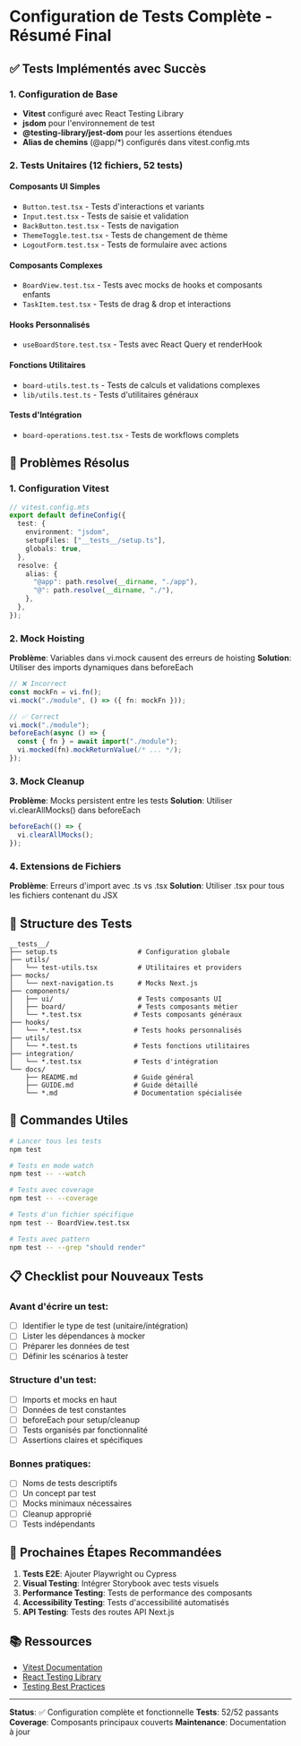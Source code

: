 # Configuration de Tests Complète - Résumé Final

## ✅ Tests Implémentés avec Succès

### 1. Configuration de Base

- **Vitest** configuré avec React Testing Library
- **jsdom** pour l'environnement de test
- **@testing-library/jest-dom** pour les assertions étendues
- **Alias de chemins** (@app/\*) configurés dans vitest.config.mts

### 2. Tests Unitaires (12 fichiers, 52 tests)

#### Composants UI Simples

- `Button.test.tsx` - Tests d'interactions et variants
- `Input.test.tsx` - Tests de saisie et validation
- `BackButton.test.tsx` - Tests de navigation
- `ThemeToggle.test.tsx` - Tests de changement de thème
- `LogoutForm.test.tsx` - Tests de formulaire avec actions

#### Composants Complexes

- `BoardView.test.tsx` - Tests avec mocks de hooks et composants enfants
- `TaskItem.test.tsx` - Tests de drag & drop et interactions

#### Hooks Personnalisés

- `useBoardStore.test.tsx` - Tests avec React Query et renderHook

#### Fonctions Utilitaires

- `board-utils.test.ts` - Tests de calculs et validations complexes
- `lib/utils.test.ts` - Tests d'utilitaires généraux

#### Tests d'Intégration

- `board-operations.test.tsx` - Tests de workflows complets

## 🔧 Problèmes Résolus

### 1. Configuration Vitest

```typescript
// vitest.config.mts
export default defineConfig({
  test: {
    environment: "jsdom",
    setupFiles: ["__tests__/setup.ts"],
    globals: true,
  },
  resolve: {
    alias: {
      "@app": path.resolve(__dirname, "./app"),
      "@": path.resolve(__dirname, "./"),
    },
  },
});
```

### 2. Mock Hoisting

**Problème**: Variables dans vi.mock causent des erreurs de hoisting
**Solution**: Utiliser des imports dynamiques dans beforeEach

```typescript
// ❌ Incorrect
const mockFn = vi.fn();
vi.mock("./module", () => ({ fn: mockFn }));

// ✅ Correct
vi.mock("./module");
beforeEach(async () => {
  const { fn } = await import("./module");
  vi.mocked(fn).mockReturnValue(/* ... */);
});
```

### 3. Mock Cleanup

**Problème**: Mocks persistent entre les tests
**Solution**: Utiliser vi.clearAllMocks() dans beforeEach

```typescript
beforeEach(() => {
  vi.clearAllMocks();
});
```

### 4. Extensions de Fichiers

**Problème**: Erreurs d'import avec .ts vs .tsx
**Solution**: Utiliser .tsx pour tous les fichiers contenant du JSX

## 📁 Structure des Tests

```
__tests__/
├── setup.ts                    # Configuration globale
├── utils/
│   └── test-utils.tsx          # Utilitaires et providers
├── mocks/
│   └── next-navigation.ts      # Mocks Next.js
├── components/
│   ├── ui/                     # Tests composants UI
│   ├── board/                  # Tests composants métier
│   └── *.test.tsx             # Tests composants généraux
├── hooks/
│   └── *.test.tsx             # Tests hooks personnalisés
├── utils/
│   └── *.test.ts              # Tests fonctions utilitaires
├── integration/
│   └── *.test.tsx             # Tests d'intégration
└── docs/
    ├── README.md              # Guide général
    ├── GUIDE.md               # Guide détaillé
    └── *.md                   # Documentation spécialisée
```

## 🚀 Commandes Utiles

```bash
# Lancer tous les tests
npm test

# Tests en mode watch
npm test -- --watch

# Tests avec coverage
npm test -- --coverage

# Tests d'un fichier spécifique
npm test -- BoardView.test.tsx

# Tests avec pattern
npm test -- --grep "should render"
```

## 📋 Checklist pour Nouveaux Tests

### Avant d'écrire un test:

- [ ] Identifier le type de test (unitaire/intégration)
- [ ] Lister les dépendances à mocker
- [ ] Préparer les données de test
- [ ] Définir les scénarios à tester

### Structure d'un test:

- [ ] Imports et mocks en haut
- [ ] Données de test constantes
- [ ] beforeEach pour setup/cleanup
- [ ] Tests organisés par fonctionnalité
- [ ] Assertions claires et spécifiques

### Bonnes pratiques:

- [ ] Noms de tests descriptifs
- [ ] Un concept par test
- [ ] Mocks minimaux nécessaires
- [ ] Cleanup approprié
- [ ] Tests indépendants

## 🎯 Prochaines Étapes Recommandées

1. **Tests E2E**: Ajouter Playwright ou Cypress
2. **Visual Testing**: Intégrer Storybook avec tests visuels
3. **Performance Testing**: Tests de performance des composants
4. **Accessibility Testing**: Tests d'accessibilité automatisés
5. **API Testing**: Tests des routes API Next.js

## 📚 Ressources

- [Vitest Documentation](https://vitest.dev/)
- [React Testing Library](https://testing-library.com/docs/react-testing-library/intro/)
- [Testing Best Practices](https://kentcdodds.com/blog/common-mistakes-with-react-testing-library)

---

**Status**: ✅ Configuration complète et fonctionnelle
**Tests**: 52/52 passants
**Coverage**: Composants principaux couverts
**Maintenance**: Documentation à jour
